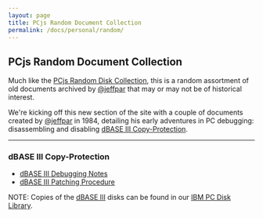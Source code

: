 ```yaml
---
layout: page
title: PCjs Random Document Collection
permalink: /docs/personal/random/
---
```


PCjs Random Document Collection
------------------------------

Much like the [PCjs Random Disk Collection](/disks/pcx86/personal/random/), this is a random assortment of old
documents archived by [@jeffpar](https://jeffpar.com) that may or may not be of historical interest.

We're kicking off this new section of the site with a couple of documents created by [@jeffpar](https://jeffpar.com)
in 1984, detailing his early adventures in PC debugging: disassembling and disabling
[dBASE III Copy-Protection](#dbase-iii-copy-protection).

---

### dBASE III Copy-Protection

* [dBASE III Debugging Notes](/docs/personal/random/1984-09-16--DBASE_III_DEBUG.pdf)
* [dBASE III Patching Procedure](/docs/personal/random/1984-09-25--DBASE_III_PATCH.pdf)

NOTE: Copies of the [dBASE III](/disks/pcx86/apps/other/dbase3/1.0/) disks can be found in our [IBM PC Disk Library](/disks/pcx86/).
